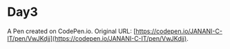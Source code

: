 # Day3

A Pen created on CodePen.io. Original URL: [https://codepen.io/JANANI-C-IT/pen/VwJKdjj](https://codepen.io/JANANI-C-IT/pen/VwJKdjj).

